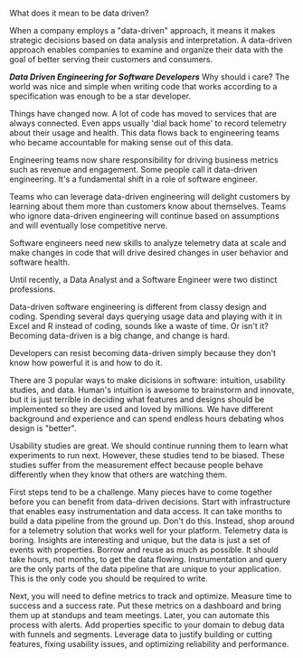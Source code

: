 What does it mean to be data driven?

When a company employs a "data-driven" approach, it means it makes strategic decisions based on data analysis and interpretation. A data-driven approach enables companies to examine and organize their data with the goal of better serving their customers and consumers.

***Data Driven Engineering for Software Developers***
Why should i care?
The world was nice and simple when writing code that works according to a specification was enough to be a star developer.

Things have changed now. A lot of code has moved to services that are always connected. Even apps usually 'dial back home' to record telemetry about their usage and health. This data flows back to engineering teams who became accountable for making sense out of this data.

Engineering teams now share responsibility for driving business metrics such as revenue and engagement. Some people call it data-driven engineering. It's a fundamental shift in a role of software engineer.

Teams who can leverage data-driven engineering will delight customers by learning about them more than customers know about themselves. Teams who ignore data-driven engineering will continue based on assumptions and will eventually lose competitive nerve.

Software engineers need new skills to analyze telemetry data at scale and make changes in code that will drive desired changes in user behavior and software health.

Until recently, a Data Analyst and a Software Engineer were two distinct professions.

Data-driven software engineering is different from classy design and coding. Spending several days querying usage data and playing with it in Excel and R instead of coding, sounds like a waste of time. Or isn't it? Becoming data-driven is a big change, and change is hard.

Developers can resist becoming data-driven simply because they don't know how powerful it is and how to do it.

There are 3 popular ways to make dicisions in software: intuition, usability studies, and data. Human's intuition is awesome to brainstorm and innovate, but it is just terrible in deciding what features and designs should be implemented so they are used and loved by millions. We have different background and experience and can spend endless hours debating whos design is "better".

Usability studies are great. We should continue running them to learn what experiments to run next. However, these studies tend to be biased. These studies suffer from the measurement effect because people behave differently when they know that others are watching them.

First steps tend to be a challenge. Many pieces have to come together before you can benefit from data-driven decisions. Start with infrastructure that enables easy instrumentation and data access. It can take months to build a data pipeline from the ground up. Don't do this. Instead, shop around for a telemetry solution that works well for your platform. Telemetry data is boring. Insights are interesting and unique, but the data is just a set of events with properties. Borrow and reuse as much as possible. It should take hours, not months, to get the data flowing. Instrumentation and query are the only parts of the data pipeline that are unique to your application. This is the only code you should be required to write.

Next, you will need to define metrics to track and optimize. Measure time to success and a success rate. Put these metrics on a dashboard and bring them up at standups and team meetings. Later, you can automate this process with alerts. Add properties specific to your domain to debug data with funnels and segments. Leverage data to justify building or cutting features, fixing usability issues, and optimizing reliability and performance.

